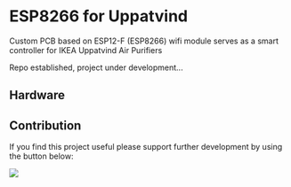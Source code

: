 # ESP8266 for Uppatvind
Custom PCB based on ESP12-F (ESP8266) wifi module serves as a smart controller for IKEA Uppatvind Air Purifiers

Repo established, project under development...


## Hardware



## Contribution

If you find this project useful please support further development by using the button below:

<a href="https://www.buymeacoffee.com/gergohorvath"><img src="https://img.buymeacoffee.com/button-api/?text=Buy me a coffee&emoji=&slug=gergohorvath&button_colour=FFDD00&font_colour=000000&font_family=Cookie&outline_colour=000000&coffee_colour=ffffff" /></a>
